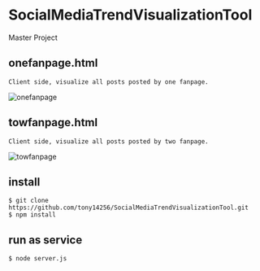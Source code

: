 # SocialMediaTrendVisualizationTool
Master Project

## onefanpage.html
	Client side, visualize all posts posted by one fanpage.	
	
![onefanpage](https://user-images.githubusercontent.com/14973044/34138560-22ac5486-e4ab-11e7-90bf-7547abec6823.png)

## towfanpage.html
	Client side, visualize all posts posted by two fanpage.
	
![towfanpage](https://user-images.githubusercontent.com/14973044/34138764-3194badc-e4ac-11e7-9b0a-1cd3d5f502ee.png)

## install
	$ git clone https://github.com/tony14256/SocialMediaTrendVisualizationTool.git
	$ npm install

## run as service
	$ node server.js
